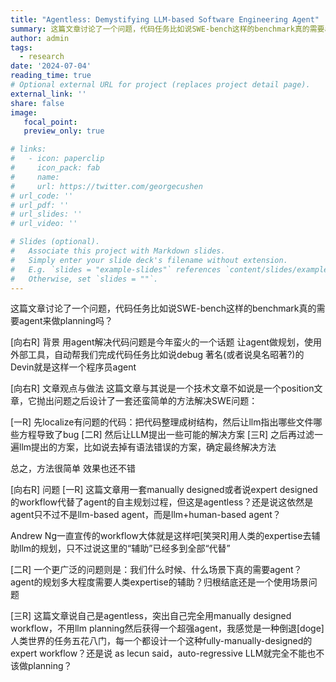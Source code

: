 ```yaml
---
title: "Agentless: Demystifying LLM-based Software Engineering Agent"
summary: 这篇文章讨论了一个问题，代码任务比如说SWE-bench这样的benchmark真的需要agent来做planning吗？
author: admin
tags:
  - research
date: '2024-07-04'
reading_time: true
# Optional external URL for project (replaces project detail page).
external_link: ''
share: false
image:
   focal_point:
   preview_only: true

# links:
#   - icon: paperclip
#     icon_pack: fab
#     name: 
#     url: https://twitter.com/georgecushen
# url_code: ''
# url_pdf: ''
# url_slides: ''
# url_video: ''

# Slides (optional).
#   Associate this project with Markdown slides.
#   Simply enter your slide deck's filename without extension.
#   E.g. `slides = "example-slides"` references `content/slides/example-slides.md`.
#   Otherwise, set `slides = ""`.
---
```


这篇文章讨论了一个问题，代码任务比如说SWE-bench这样的benchmark真的需要agent来做planning吗？
	
[向右R] 背景
用agent解决代码问题是今年蛮火的一个话题
让agent做规划，使用外部工具，自动帮我们完成代码任务比如说debug
著名(或者说臭名昭著?)的Devin就是这样一个程序员agent
	
[向右R] 文章观点与做法
这篇文章与其说是一个技术文章不如说是一个position文章，它抛出问题之后设计了一套还蛮简单的方法解决SWE问题：
	
[一R] 先localize有问题的代码：把代码整理成树结构，然后让llm指出哪些文件哪些方程导致了bug
[二R] 然后让LLM提出一些可能的解决方案
[三R] 之后再过滤一遍llm提出的方案，比如说去掉有语法错误的方案，确定最终解决方法
	
总之，方法很简单 效果也还不错
	
[向右R] 问题
[一R] 这篇文章用一套manually designed或者说expert designed的workflow代替了agent的自主规划过程，但这是agentless？还是说这依然是agent只不过不是llm-based agent，而是llm+human-based agent？
	
Andrew Ng一直宣传的workflow大体就是这样吧[笑哭R]用人类的expertise去辅助llm的规划，只不过说这里的“辅助”已经多到全部“代替”
	
[二R] 一个更广泛的问题则是：我们什么时候、什么场景下真的需要agent？agent的规划多大程度需要人类expertise的辅助？归根结底还是一个使用场景问题
	
[三R] 这篇文章说自己是agentless，突出自己完全用manually designed workflow，不用llm planning然后获得一个超强agent，我感觉是一种倒退[doge]人类世界的任务五花八门，每一个都设计一个这种fully-manually-designed的expert workflow？还是说 as lecun said，auto-regressive LLM就完全不能也不该做planning？